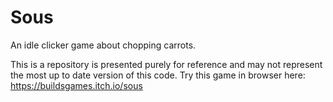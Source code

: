 # Sous
 An idle clicker game about chopping carrots.

This is a repository is presented purely for reference and may not represent the most up to date version of this code.
Try this game in browser here: https://buildsgames.itch.io/sous

